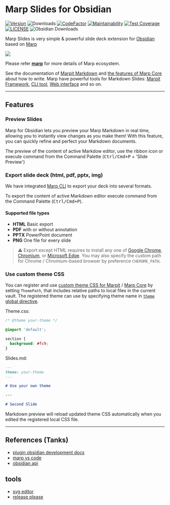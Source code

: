 # Marp Slides for Obsidian

[![Version](https://img.shields.io/github/manifest-json/v/samuele-cozzi/obsidian-marp-slides?color=blue)](https://github.com/samuele-cozzi/obsidian-marp-slides/releases/latest)
![Downloads](https://img.shields.io/github/downloads/samuele-cozzi/obsidian-marp-slides/total)
[![CodeFactor](https://www.codefactor.io/repository/github/samuele-cozzi/obsidian-marp-slides/badge)](https://www.codefactor.io/repository/github/samuele-cozzi/obsidian-marp-slides)
[![Maintainability](https://api.codeclimate.com/v1/badges/78932986b29ffe273e56/maintainability)](https://codeclimate.com/github/samuele-cozzi/obsidian-marp-slides/maintainability)
[![Test Coverage](https://api.codeclimate.com/v1/badges/78932986b29ffe273e56/test_coverage)](https://codeclimate.com/github/samuele-cozzi/obsidian-marp-slides/test_coverage)
[![LICENSE](https://img.shields.io/github/license/samuele-cozzi/obsidian-marp-slides)](https://github.com/samuele-cozzi/obsidian-marp-slides/blob/main/LICENSE)
![Obsidian Downloads](https://img.shields.io/badge/dynamic/json?logo=obsidian&color=%23483699&label=downloads&query=%24%5B%22better-word-count%22%5D.downloads&url=https%3A%2F%2Fraw.githubusercontent.com%2Fobsidianmd%2Fobsidian-releases%2Fmaster%2Fcommunity-plugin-stats.json&style=for-the-badge)

Marp Slides is very simple & powerful slide deck extension for [Obsidian](href="https://obsidian.md") based on [Marp](https://marp.app/)

![](https://raw.githubusercontent.com/marp-team/marp-vscode/main/docs/screenshot.png)

Please refer **[marp](https://marp.app/)** for more details of Marp ecosystem. 

See the documentation of [Marpit Markdown](https://marpit.marp.app/markdown) and [the features of Marp Core](https://github.com/marp-team/marp-core#features) about how to write.
Marp have powerful tools for Markdown Slides: [Marpit Framework](https://marpit.marp.app/), [CLI tool](https://github.com/marp-team/marp-cli), [Web interface](https://web.marp.app/) and so on.

---

## Features

### Preview Slides

Marp for Obsidian lets you preview your Marp Markdown in real time, allowing you to instantly view changes as you make them! With this feature, you can quickly refine and perfect your Markdown documents.

The preview of the content of active Markdow editor, use the ribbon icon or execute command from the Command Palette (<kbd>Ctrl/Cmd+P</kbd> + 'Slide Preview')

### Export slide deck (html, pdf, pptx, img)

We have integrated [Marp CLI](https://github.com/marp-team/marp-cli/) to export your deck into several formats.

To export the content of active Markdown editor execute command from the Command Palette (<kbd>Ctrl/Cmd+P</kbd>).

#### Supported file types

- **HTML** Basic export
- **PDF** with or without annotation
- **PPTX** PowerPoint document
- **PNG** One file for every slide

> ⚠️ Export except HTML requires to install any one of [Google Chrome](https://www.google.com/chrome/), [Chromium](https://www.chromium.org/), or [Microsoft Edge](https://www.microsoft.com/edge). You may also specify the custom path for Chrome / Chromium-based browser by preference `CHEROME_PATH`.

### Use custom theme CSS

You can register and use [custom theme CSS for Marpit](https://marpit.marp.app/theme-css) / [Marp Core](https://github.com/marp-team/marp-core/tree/main/themes#readme) by setting `ThemePath`, that includes relative paths to local files in the current vault.
The registered theme can use by specifying theme name in [`theme` global directive](https://marpit.marp.app/directives?id=theme).

Theme.css:

```css
/* @theme your-theme */

@import 'default';

section {
  background: #fc9;
}
```

Slides.md:

```markdown
---
theme: your-theme
---

# Use your own theme

---

# Second Slide
```

Markdown preview will reload updated theme CSS automatically when you edited the registered local CSS file.

---

## References (Tanks)

- [plugin obsidian development docs](https://marcus.se.net/obsidian-plugin-docs/)
- [marp vs code](https://github.com/marp-team/marp-vscode)
- [obsidian api](https://github.com/obsidianmd/obsidian-api)

## tools

- [svg editor](https://www.svgviewer.dev/s/20183/slideshow-3)
- [release please](https://www.conventionalcommits.org/en/v1.0.0/)
